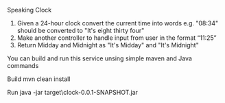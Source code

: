 Speaking Clock

1.	Given a 24-hour clock convert the current time into words e.g. "08:34" should be converted to "It's eight thirty four" 
2.	Make another controller to handle input from user in the format “11:25”
3.	Return Midday and Midnight as "It's Midday" and "It's Midnight"


You can build and run this service unsing simple maven and Java commands
 
  Build
    mvn clean install
	
  Run
	java -jar target\clock-0.0.1-SNAPSHOT.jar